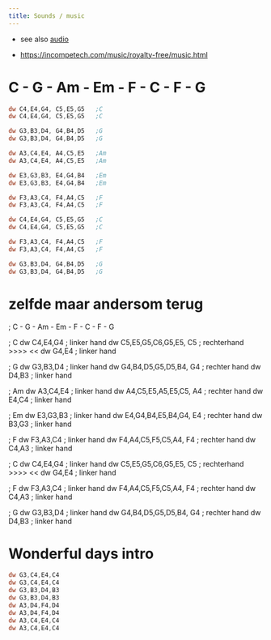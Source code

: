 ```yaml
---
title: Sounds / music
---
```


* see also [audio](/audio)

* https://incompetech.com/music/royalty-free/music.html

# C - G - Am - Em - F - C - F - G
```nasm
dw C4,E4,G4, C5,E5,G5   ;C
dw C4,E4,G4, C5,E5,G5   ;C

dw G3,B3,D4, G4,B4,D5   ;G
dw G3,B3,D4, G4,B4,D5   ;G

dw A3,C4,E4, A4,C5,E5   ;Am
dw A3,C4,E4, A4,C5,E5   ;Am

dw E3,G3,B3, E4,G4,B4   ;Em
dw E3,G3,B3, E4,G4,B4   ;Em

dw F3,A3,C4, F4,A4,C5   ;F
dw F3,A3,C4, F4,A4,C5   ;F

dw C4,E4,G4, C5,E5,G5   ;C
dw C4,E4,G4, C5,E5,G5   ;C

dw F3,A3,C4, F4,A4,C5   ;F
dw F3,A3,C4, F4,A4,C5   ;F

dw G3,B3,D4, G4,B4,D5   ;G
dw G3,B3,D4, G4,B4,D5   ;G
```

# zelfde maar andersom terug
; C - G - Am - Em - F - C - F - G

; C
dw C4,E4,G4 ; linker hand
dw C5,E5,G5,C6,G5,E5,  C5    ; rechterhand >>>> <<
dw G4,E4 ; linker hand

; G
dw G3,B3,D4 ; linker hand
dw G4,B4,D5,G5,D5,B4,  G4    ; rechter hand
dw D4,B3 ; linker hand

; Am
dw A3,C4,E4 ; linker hand
dw A4,C5,E5,A5,E5,C5,  A4    ; rechter hand
dw E4,C4 ; linker hand

; Em
dw E3,G3,B3 ; linker hand
dw E4,G4,B4,E5,B4,G4,  E4  ; rechter hand
dw B3,G3 ; linker hand

; F
dw F3,A3,C4 ; linker hand
dw F4,A4,C5,F5,C5,A4,  F4  ; rechter hand
dw C4,A3 ; linker hand

; C 
dw C4,E4,G4 ; linker hand
dw C5,E5,G5,C6,G5,E5,  C5 ; rechterhand >>>> <<
dw G4,E4 ; linker hand

; F
dw F3,A3,C4 ; linker hand
dw F4,A4,C5,F5,C5,A4,  F4  ; rechter hand
dw C4,A3 ; linker hand

; G
dw G3,B3,D4 ; linker hand
dw G4,B4,D5,G5,D5,B4,  G4 ; rechter hand
dw D4,B3 ; linker hand



# Wonderful days intro
```nasm
dw G3,C4,E4,C4
dw G3,C4,E4,C4
dw G3,B3,D4,B3
dw G3,B3,D4,B3
dw A3,D4,F4,D4
dw A3,D4,F4,D4
dw A3,C4,E4,C4
dw A3,C4,E4,C4
```
